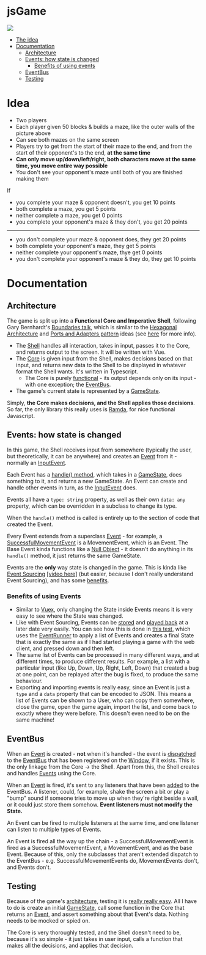 # jsGame

![](https://orig00.deviantart.net/bdc4/f/2010/182/2/b/cave___blind_pokemon_mapping_by_quilavaking.png)

* [The idea](#idea)
* [Documentation](#documentation)
    * [Architecture](#architecture)
    * [Events: how state is changed](#events)
        * [Benefits of using events](#benefits-of-using-events)
    * [EventBus](#eventbus)
    * [Testing](#testing)

# Idea

- Two players
- Each player given 50 blocks & builds a maze, like the outer walls of the picture above
- Can see both mazes on the same screen
- Players try to get from the start of their maze to the end, and from the start of their opponent's to the end, **at the same time**
- **Can only move up/down/left/right, both characters move at the same time, you move entire way possible**
- You don't see your opponent's maze until both of you are finished making them

If
- you complete your maze & opponent doesn't, you get 10 points
- both complete a maze, you get 5 points
- neither complete a maze, you get 0 points
- you complete your opponent's maze & they don't, you get 20 points
---
- you don't complete your maze & opponent does, they get 20 points
- both complete your opponent's maze, they get 5 points
- neither complete your opponent's maze, thye get 0 points
- you don't complete your opponent's maze & they do, they get 10 points

# Documentation
## Architecture
The game is split up into a **Functional Core and Imperative Shell**, following Gary Bernhardt's [Boundaries talk](https://www.destroyallsoftware.com/talks/boundaries), which is similar to the [Hexagonal Architecture](https://github.com/jschairb/sandbox/wiki/HexagonalArchitecture) and [Ports and Adapters pattern](https://herbertograca.com/2017/09/14/ports-adapters-architecture/) ideas (see [here](http://www.mokacoding.com/blog/functional-core-reactive-shell/) for more info).

* The [Shell](https://github.com/nd9600/jsGame/tree/master/src/shell) handles all interaction, takes in input, passes it to the Core, and returns output to the screen. It will be written with Vue.
* The [Core](https://github.com/nd9600/jsGame/tree/master/src/core) is given input from the Shell, makes decisions based on that input, and returns new data to the Shell to be displayed in whatever format the Shell wants. It's written in Typescript.
    * The Core is purely [functional](http://blog.jenkster.com/2015/12/what-is-functional-programming.html) - its output depends only on its input - with one exception; the [EventBus](#eventbus).
* The game's current state is represented by a [GameState](https://github.com/nd9600/jsGame/blob/master/src/core/GameState.ts).

Simply, **the Core makes decisions, and the Shell applies those decisions**.
So far, the only library this really uses is [Ramda](https://ramdajs.com/), for nice functional Javascript.

## Events: how state is changed
In this game, the Shell receives input from somewhere (typically the user, but theoretically, it can be anywhere) and creates an [Event](https://github.com/nd9600/jsGame/tree/master/src/core/events) from it - normally an [InputEvent](https://github.com/nd9600/jsGame/blob/master/src/core/events/Game/InputEvent.ts).

Each Event has a [handle() method](https://github.com/nd9600/jsGame/blob/master/src/core/events/Movement/SuccessfulMovementEvent.ts#L18), which takes in a [GameState](https://github.com/nd9600/jsGame/blob/master/src/core/GameState.ts), does something to it, and returns a new GameState. An Event can create and handle other events in turn, as the [InputEvent](https://github.com/nd9600/jsGame/blob/master/src/core/events/Game/InputEvent.ts) does.

Events all have a `type: string` property, as well as their own `data: any` property, which can be overridden in a subclass to change its type.

When the `handle()` method is called is entirely up to the section of code that created the Event.

Every Event extends from a superclass [Event](https://github.com/nd9600/jsGame/blob/master/src/core/events/Event.ts) - for example, a [SuccessfulMovementEvent](https://github.com/nd9600/jsGame/blob/master/src/core/events/Movement/SuccessfulMovementEvent.ts) is a MovementEvent, which is an Event. The Base Event kinda functions like a [Null Object](https://refactoring.guru/introduce-null-object) - it doesn't do anything in its `handle()` method, it just returns the same GameState.

Events are the **only** way state is changed in the game. This is kinda like [Event Sourcing](https://eventstore.org/docs/event-sourcing-basics/) [[video here]](https://www.youtube.com/watch?v=8JKjvY4etTY) (but easier, because I don't really understand Event Sourcing), and has some [benefits]().

### Benefits of using Events
* Similar to [Vuex](https://vuex.vuejs.org/guide/), only changing the State inside Events means it is very easy to see where the State was changed.
* Like with Event Sourcing, Events can be [stored](https://eventstore.org/docs/event-sourcing-basics/events-as-a-storage-mechanism/index.html) and [played back](https://eventstore.org/docs/event-sourcing-basics/event-store-as-a-functional-database/index.html) at a later date very easily. You can see how this is done in [this test](https://github.com/nd9600/jsGame/blob/master/__tests__/Events/EventApplicationTest.ts#L37), which uses the [EventRunner](https://github.com/nd9600/jsGame/blob/master/src/core/events/EventRunner.ts) to apply a list of Events and creates a final State that is exactly the same as if I had started playing a game with the web client, and pressed down and then left.
* The same list of Events can be processed in many different ways, and at different times, to produce different results. For example, a list with a particular input (like Up, Down, Up, Right, Left, Down) that created a bug at one point, can be replayed after the bug is fixed, to produce the same behaviour.
* Exporting and importing events is really easy, since an Event is just a `type` and a `data` property that can be encoded to JSON. This means a list of Events can be shown to a User, who can copy them somewhere, close the game, open the game again, import the list, and come back to exactly where they were before. This doesn't even need to be on the same machine!

## EventBus
When an [Event](#event) is created - **not** when it's handled - the event is [dispatched](https://github.com/nd9600/jsGame/blob/master/src/core/events/Event.ts#L17) to the [EventBus](https://github.com/nd9600/jsGame/blob/master/src/shell/EventBus.ts) that has been registered on the [Window](https://developer.mozilla.org/en-US/docs/Web/API/Window), if it exists. This is the only linkage from the Core -> the Shell. Apart from this, the Shell creates and handles [Events](#events) using the Core. 

When an [Event](#event) is fired, it's sent to any listeners that have been [added](https://github.com/nd9600/jsGame/blob/master/src/shell/EventBus.ts#L24) to the EventBus. A listener, could, for example, shake the screen a bit or play a "bump" sound if someone tries to move up when they're right beside a wall, or it could just store them somehow. **Event listeners must not modify the State.**

An Event can be fired to multiple listeners at the same time, and one listener can listen to multiple types of Events. 

An Event is fired all the way up the chain - a SuccessfulMovementEvent is fired as a SuccessfulMovementEvent, a MovementEvent, and as the base Event. Because of this, only the subclasses that aren't extended dispatch to the EventBus - e.g. SuccessfulMovementEvents do, MovementEvents don't, and Events don't.

## Testing
Because of the game's [architecture](#architecture), testing it is [really really easy](https://github.com/nd9600/jsGame/blob/master/__tests__/Board/BoardMovementTest.ts#L42). All I have to do is create an initial [GameState](https://github.com/nd9600/jsGame/blob/master/src/core/GameState.ts), call some function in the Core that returns an [Event](#event), and assert something about that Event's data. Nothing needs to be mocked or spied on.

The Core is very thoroughly tested, and the Shell doesn't need to be, because it's so simple - it just takes in user input, calls a function that makes all the decisions, and applies that decision.
